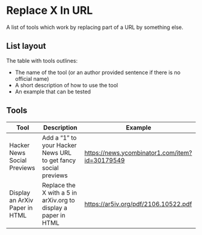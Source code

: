 # Replace X In URL
A list of tools which work by replacing part of a URL by something else.

## List layout
The table with tools outlines:
- The name of the tool (or an author provided sentence if there is no official name)
- A short description of how to use the tool
- An example that can be tested

## Tools

| Tool  | Description |  Example
| ------------- | ------------- | ------------- |
| Hacker News Social Previews  |  Add a “1” to your Hacker News URL to get fancy social previews  | https://news.ycombinator1.com/item?id=30179549  |
| Display an ArXiv Paper in HTML | Replace the X with a 5 in arXiv.org to display a paper in HTML  | https://ar5iv.org/pdf/2106.10522.pdf  |

